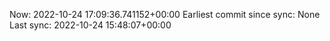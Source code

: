 Now: 2022-10-24 17:09:36.741152+00:00 Earliest commit since sync: None Last sync: 2022-10-24 15:48:07+00:00
